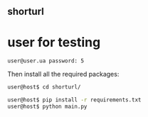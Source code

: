 ## shorturl

# user for testing
`user@user.ua
password: 5`

Then install all the required packages:

```bash
user@host$ cd shorturl/
```

```bash
user@host$ pip install -r requirements.txt
user@host$ python main.py
```